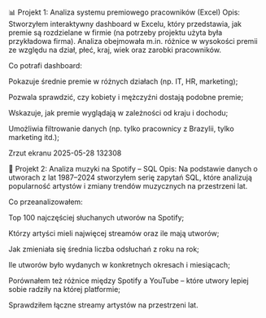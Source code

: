 📊 Projekt 1: Analiza systemu premiowego pracowników (Excel) Opis: Stworzyłem interaktywny dashboard w Excelu, który przedstawia, jak premie są rozdzielane w firmie (na potrzeby projektu użyta była przykładowa firma). Analiza obejmowała m.in. różnice w wysokości premii ze względu na dział, płeć, kraj, wiek oraz zarobki pracowników.

Co potrafi dashboard:

Pokazuje średnie premie w różnych działach (np. IT, HR, marketing);

Pozwala sprawdzić, czy kobiety i mężczyźni dostają podobne premie;

Wskazuje, jak premie wyglądają w zależności od kraju i dochodu;

Umożliwia filtrowanie danych (np. tylko pracownicy z Brazylii, tylko marketing itd.);

Zrzut ekranu 2025-05-28 132308

🎵 Projekt 2: Analiza muzyki na Spotify – SQL Opis: Na podstawie danych o utworach z lat 1987–2024 stworzyłem serię zapytań SQL, które analizują popularność artystów i zmiany trendów muzycznych na przestrzeni lat.

Co przeanalizowałem:

Top 100 najczęściej słuchanych utworów na Spotify;

Którzy artyści mieli najwięcej streamów oraz ile mają utworów;

Jak zmieniała się średnia liczba odsłuchań z roku na rok;

Ile utworów było wydanych w konkretnych okresach i miesiącach;

Porównałem też różnice między Spotify a YouTube – które utwory lepiej sobie radziły na której platformie;

Sprawdziłem łączne streamy artystów na przestrzeni lat.
